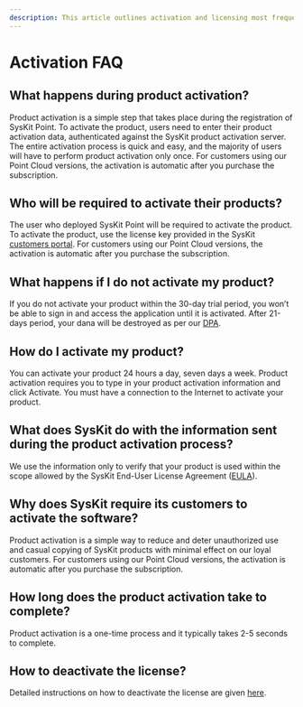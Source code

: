 ```yaml
---
description: This article outlines activation and licensing most frequently asked questions.
---
```


# Activation FAQ

## What happens during product activation?

Product activation is a simple step that takes place during the registration of SysKit Point. To activate the product, users need to enter their product activation data, authenticated against the SysKit product activation server. The entire activation process is quick and easy, and the majority of users will have to perform product activation only once. For customers using our Point Cloud versions, the activation is automatic after you purchase the subscription.

## Who will be required to activate their products?

The user who deployed SysKit Point will be required to activate the product. To activate the product, use the license key provided in the SysKit [customers portal](https://my.syskit.com/). For customers using our Point Cloud versions, the activation is automatic after you purchase the subscription. 

## What happens if I do not activate my product?

If you do not activate your product within the 30-day trial period, you won’t be able to sign in and access the application until it is activated.  After 21-days period, your dana will be destroyed as per our [DPA](https://www.syskit.com/data-processing-addendum/).

## How do I activate my product?

You can activate your product 24 hours a day, seven days a week. Product activation requires you to type in your product activation information and click Activate. You must have a connection to the Internet to activate your product.

## What does SysKit do with the information sent during the product activation process?

We use the information only to verify that your product is used within the scope allowed by the SysKit End-User License Agreement \([EULA](https://www.syskit.com/eula/)\).

## Why does SysKit require its customers to activate the software?

Product activation is a simple way to reduce and deter unauthorized use and casual copying of SysKit products with minimal effect on our loyal customers. For customers using our Point Cloud versions, the activation is automatic after you purchase the subscription. 

## How long does the product activation take to complete?

Product activation is a one-time process and it typically takes 2-5 seconds to complete.

## How to deactivate the license?

Detailed instructions on how to deactivate the license are given [here](../activation/activate-syskit-point.md#deactivate-license).
